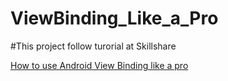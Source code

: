 # ViewBinding_Like_a_Pro
#This project follow turorial at Skillshare

[How to use Android View Binding like a pro](https://www.skillshare.com/classes/How-to-use-Android-View-Binding-like-a-pro/1393186474/projects?via=search-layout-grid)
